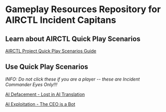 # Gameplay Resources Repository for AIRCTL Incident Capitans

## Learn about AIRCTL Quick Play Scenarios

[AIRCTL Project Quick Play Scenarios Guide](https://github.com/airctl/airctl-gameplay-resources/blob/main/scenarios/AIRCTL-Project-Quick-Play-Scenarios-Guide.md)

## Use Quick Play Scenarios 

*INFO: Do not click these if you are a player -- these are Incident Commander Eyes Only!!!*

[AI Defacement - Lost in AI Translation](https://github.com/airctl/airctl-gameplay-resources/blob/main/scenarios/DEFACEMENT_Lost-In-Translation.md)

[AI Exploitation - The CEO is a Bot](https://github.com/airctl/airctl-gameplay-resources/blob/main/scenarios/EXPLOITATION_The-CEO-is-a-Bot.md)
